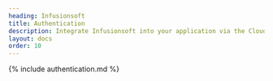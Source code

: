 ```yaml
---
heading: Infusionsoft
title: Authentication
description: Integrate Infusionsoft into your application via the Cloud Elements APIs.
layout: docs
order: 10
---
```


{% include authentication.md %}
